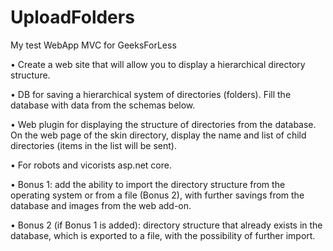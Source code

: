 # UploadFolders
My test WebApp MVC for GeeksForLess


•	Create a web site that will allow you to display a hierarchical directory structure.

•	DB for saving a hierarchical system of directories (folders). Fill the database with data from the schemas below.

•	Web plugin for displaying the structure of directories from the database. On the web page of the skin directory, display the name and list of child directories (items in the list will be sent).

•	For robots and vicorists asp.net core.

•	Bonus 1: add the ability to import the directory structure from the operating system or from a file (Bonus 2), with further savings from the database and images from the web add-on.

•	Bonus 2 (if Bonus 1 is added): directory structure that already exists in the database, which is exported to a file, with the possibility of further import.
